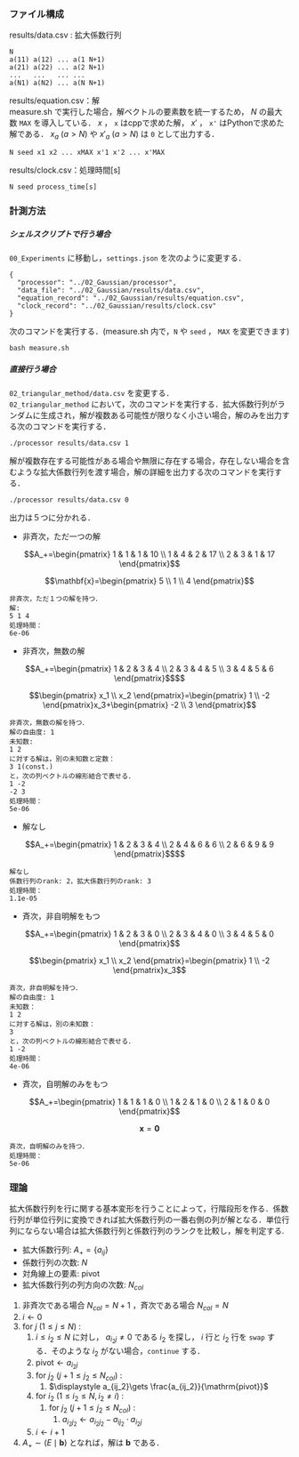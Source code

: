 ### ファイル構成
results/data.csv : 拡大係数行列
```
N
a(11) a(12) ... a(1 N+1)
a(21) a(22) ... a(2 N+1)
...   ...   ... ...
a(N1) a(N2) ... a(N N+1)
```
results/equation.csv：解  
measure.sh で実行した場合，解ベクトルの要素数を統一するため， $N$ の最大数 ``MAX`` を導入している． $x$ ， `x` はcppで求めた解， $x'$ ， `x'` はPythonで求めた解である． $x_a\ (a\gt N)$ や $x'_a\ (a\gt N)$ は `0` として出力する．
```
N seed x1 x2 ... xMAX x'1 x'2 ... x'MAX
```
results/clock.csv：処理時間[s]  
```
N seed process_time[s]
```
### 計測方法
##### シェルスクリプトで行う場合
``00_Experiments`` に移動し，``settings.json`` を次のように変更する．
```
{
  "processor": "../02_Gaussian/processor",
  "data_file": "../02_Gaussian/results/data.csv",
  "equation_record": "../02_Gaussian/results/equation.csv",
  "clock_record": "../02_Gaussian/results/clock.csv"
}
```
次のコマンドを実行する．(measure.sh 内で，``N`` や ``seed`` ， `MAX` を変更できます)
```
bash measure.sh
```
##### 直接行う場合
``02_triangular_method/data.csv`` を変更する．  
``02_triangular_method`` において，次のコマンドを実行する．拡大係数行列がランダムに生成され，解が複数ある可能性が限りなく小さい場合，解のみを出力する次のコマンドを実行する．
```
./processor results/data.csv 1
```
解が複数存在する可能性がある場合や無限に存在する場合，存在しない場合を含むような拡大係数行列を渡す場合，解の詳細を出力する次のコマンドを実行する．
```
./processor results/data.csv 0
```
出力は５つに分かれる．  

- 非斉次，ただ一つの解
```math
A_+=\begin{pmatrix}
1 & 1 & 1 & 10 \\
1 & 4 & 2 & 17 \\
2 & 3 & 1 & 17 
\end{pmatrix}
```
```math
\mathbf{x}=\begin{pmatrix}
5 \\ 1 \\ 4
\end{pmatrix}
```
  ```
  非斉次，ただ１つの解を持つ．
  解:
  5 1 4 
  処理時間：
  6e-06
  ```
- 非斉次，無数の解
```math
A_+=\begin{pmatrix}
1 & 2 & 3 & 4 \\
2 & 3 & 4 & 5 \\
3 & 4 & 5 & 6 
\end{pmatrix}$$
```
```math
\begin{pmatrix}
x_1 \\ x_2
\end{pmatrix}=\begin{pmatrix}
1 \\ -2
\end{pmatrix}x_3+\begin{pmatrix}
-2 \\ 3
\end{pmatrix}
```
  ```
  非斉次，無数の解を持つ．
  解の自由度: 1
  未知数:
  1 2 
  に対する解は，別の未知数と定数：
  3 1(const.)
  と，次の列ベクトルの線形結合で表せる．
  1 -2 
  -2 3 
  処理時間：
  5e-06
  ```
- 解なし
```math
A_+=\begin{pmatrix}
1 & 2 & 3 & 4 \\
2 & 4 & 6 & 6 \\
2 & 6 & 9 & 9 
\end{pmatrix}$$
```
  ```
  解なし
  係数行列のrank: 2，拡大係数行列のrank: 3
  処理時間：
  1.1e-05
  ```
- 斉次，非自明解をもつ
```math
A_+=\begin{pmatrix}
1 & 2 & 3 & 0 \\
2 & 3 & 4 & 0 \\
3 & 4 & 5 & 0 
\end{pmatrix}
```
```math
\begin{pmatrix}
x_1 \\ x_2
\end{pmatrix}=\begin{pmatrix}
1 \\ -2
\end{pmatrix}x_3
```
  ```
  斉次，非自明解を持つ．
  解の自由度: 1
  未知数：
  1 2 
  に対する解は，別の未知数：
  3 
  と，次の列ベクトルの線形結合で表せる．
  1 -2 
  処理時間：
  4e-06
  ```
- 斉次，自明解のみをもつ
```math
A_+=\begin{pmatrix}
1 & 1 & 1 & 0 \\
1 & 2 & 1 & 0 \\
2 & 1 & 0 & 0 
\end{pmatrix}
```
$$\mathbf{x}=\mathbf{0}$$
  ```
  斉次，自明解のみを持つ．
  処理時間：
  5e-06
  ```
### 理論
拡大係数行列を行に関する基本変形を行うことによって，行階段形を作る．係数行列が単位行列に変換できれば拡大係数行列の一番右側の列が解となる．単位行列にならない場合は拡大係数行列と係数行列のランクを比較し，解を判定する.
- 拡大係数行列: $A_+=\{a_{ij}\}$
- 係数行列の次数: $N$ 
- 対角線上の要素: $\mathrm{pivot}$  
- 拡大係数行列の列方向の次数: $N_{col}$

1. 非斉次である場合 $N_{col}=N+1$ ，斉次である場合 $N_{col}=N$
2. $i\gets 0$
3. $\mathrm{for}\ j\ (1\le j\le N)$ :
    1. $i\le i_2\le N$ に対し， $a_{i_2j}\neq0$ である $i_2$ を探し， $i$ 行と $i_2$ 行を `swap` する．そのような $i_2$ がない場合，`continue` する．
    2. $\mathrm{pivot}\gets a_{i_2j}$
    3. $\mathrm{for}\ j_2\ (j+1\le j_2\le N_{col})$ :
        1. $\displaystyle a_{ij_2}\gets \frac{a_{ij_2}}{\mathrm{pivot}}$
    4. $\mathrm{for}\ i_2\ (1\le i_2\le N, i_2\neq i)$ :
        1. $\mathrm{for}\ j_2\ (j+1\le j_2\le N_{col})$ :
            1. $a_{i_2j_2}\gets a_{i_2j_2} - a_{ij_2}\cdot a_{i_2j}$
    5. $i\gets i+1$
4. $A_+\sim(E\mid\mathbf{b})$ となれば，解は $\mathbf{b}$ である．
